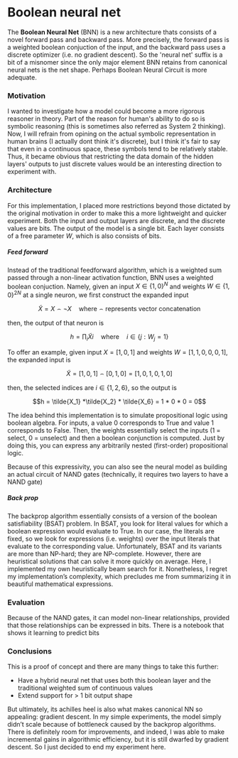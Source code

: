 # Boolean neural net

The **Boolean Neural Net** (BNN) is a new architecture thats consists of a novel forward pass and backward pass. More precisely, the forward pass is a weighted boolean conjuction of the input, and the backward pass uses a discrete optimizer (i.e. no gradient descent). So the 'neural net' suffix is a bit of a misnomer since the only major element BNN retains from canonical neural nets is the net shape. Perhaps Boolean Neural Circuit is more adequate. 

### Motivation
I wanted to investigate how a model could become a more rigorous reasoner in theory. Part of the reason for human's ability to do so is symbolic reasoning (this is sometimes also referred as System 2 thinking). Now, I will refrain from opining on the actual symbolic representation in human brains (I actually dont think it's discrete), but I think it's fair to say that even in a continuous space, these symbols tend to be relatively stable. Thus, it became obvious that restricting the data domain of the hidden layers' outputs to just discrete values would be an interesting direction to experiment with.

### Architecture
For this implementation, I placed more restrictions beyond those dictated by the original motivation in order to make this a more lightweight and quicker experiment. Both the input and output layers are discrete, and the discrete values are bits. The output of the model is a single bit. Each layer consists of a free parameter $W$, which is also consists of bits.

##### Feed forward

Instead of the traditional feedforward algorithm, which is a weighted sum passed through a non-linear activation function, BNN uses a weighted boolean conjuction. Namely, given an input $X \in \{1,0\}^N$ and weights $W \in \{1,0\}^{2N}$ at a single neuron, we first construct the expanded input 

$$ \tilde{X} = X \frown \neg{X} \quad \text{where} \frown \text{represents vector concatenation}$$

then, the output of that neuron is

$$h = \prod_{i} \tilde{X}i \quad \text{where} \quad i \in \{j : W_j = 1\}$$

To offer an example, given input $X = [1,0,1]$ and weights $W = [1,1,0,0,0,1]$, the expanded input is

$$ \tilde{X} = [1,0,1] \frown [0,1,0] = [1,0,1,0,1,0] $$

then, the selected indices are $i \in \{1,2,6\}$, so the output is

$$h = \tilde{X_1} *\tilde{X_2} * \tilde{X_6} = 1 * 0 * 0 = 0$$
 



The idea behind this implementation is to simulate propositional logic using boolean algebra. For inputs, a value 0 corresponds to True and value 1 corresponds to False. Then, the weights essentially select the inputs (1 = select, 0 = unselect) and then a boolean conjunction is computed. Just by doing this, you can express any arbitrarily nested (first-order) propositional logic. 

Because of this expressivity, you can also see the neural model as building an actual circuit of NAND gates (technically, it requires two layers to have a NAND gate)

##### Back prop
The backprop algorithm essentially consists of a version of the boolean satisfiability (BSAT) problem. In BSAT, you look for literal values for which a boolean expression would evaluate to True. In our case, the literals are fixed, so we look for expressions (i.e. weights) over the input literals that evaluate to the corresponding value. Unfortunately, BSAT and its variants are more than NP-hard; they are NP-complete. However, there are heuristical solutions that can solve it more quickly on average. Here, I implemented my own heuristically beam search for it. Nonetheless, I regret my implementation’s complexity, which precludes me from summarizing it in beautiful mathematical expressions.

### Evaluation
Because of the NAND gates, it can model non-linear relationships, provided that those relationships can be expressed in bits. There is a notebook that shows it learning to predict bits

### Conclusions
This is a proof of concept  and there are many things to take this further:
- Have a hybrid neural net that uses both this boolean layer and the traditional weighted sum of continuous values
- Extend support for > 1 bit output shape

But ultimately, its achilles heel is also what makes canonical NN so appealing: gradient descent. In my simple experiments, the model simply didn’t scale because of bottleneck caused by the backprop algorithms. There is definitely room for improvements, and indeed, I was able to make incremental gains in algorithmic efficiency, but it is still dwarfed by gradient descent. So I just decided to end my experiment here.
